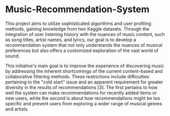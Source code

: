 # Music-Recommendation-System

This project aims to utilize 
sophisticated algorithms and user profiling 
methods, gaining knowledge from two Kaggle 
datasets. Through the integration of user listening 
history with the nuances of music content, such as 
song titles, artist names, and lyrics, our goal is to 
develop a recommendation system that not only 
understands the nuances of musical preferences but 
also offers a customized exploration of the vast 
world of sound. 

This initiative's main goal is to improve the 
experience of discovering music by addressing the 
inherent shortcomings of the current content-based 
and collaborative filtering methods. These 
restrictions include difficulties pertaining to the 
"cold start" issue and an apparent requirement for 
greater diversity in the results of recommendations 
[3]. The first pertains to how well the system can 
make recommendations for recently added items or 
new users, while the second is about how 
recommendations might be too specific and prevent users from exploring a wider range of musical 
genres and artists. 
